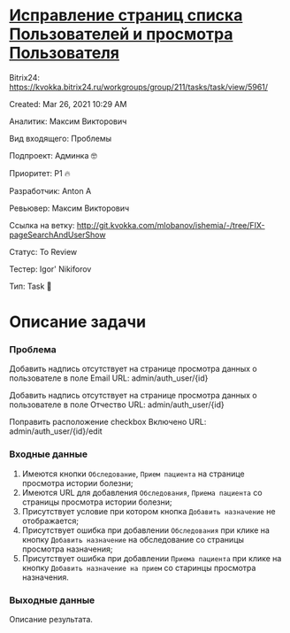 # [Исправление страниц списка Пользователей и просмотра Пользователя](https://www.notion.so/f87ba03ae2194383b75257a7d40abae4)

Bitrix24: https://kvokka.bitrix24.ru/workgroups/group/211/tasks/task/view/5961/

Created: Mar 26, 2021 10:29 AM

Аналитик: Максим Викторович

Вид входящего: Проблемы

Подпроект: Админка 🤓

Приоритет: P1 🔥

Разработчик: Anton A

Ревьювер: Максим Викторович

Ссылка на ветку: http://git.kvokka.com/mlobanov/ishemia/-/tree/FIX-pageSearchAndUserShow

Статус: To Review

Тестер: Igor' Nikiforov

Тип: Task 🔨

# Описание задачи

### Проблема

Добавить надпись отсутствует на странице просмотра данных о пользователе в поле Email
URL: admin/auth_user/{id}

Добавить надпись отсутствует на странице просмотра данных о пользователе в поле Отчество
URL: admin/auth_user/{id}

Поправить расположение checkbox Включено
URL: admin/auth_user/{id}/edit

### Входные данные

1. Имеются кнопки `Обследование`, `Прием пациента` на странице просмотра истории болезни;
2. Имеются URL для добавления `Обследования`, `Приема пациента` со страницы просмотра истории болезни;
3. Присутствует условие при котором кнопка `Добавить назначение` не отображается;
4. Присутствует ошибка при добавлении `Обследования` при клике на кнопку `Добавить назначение` на обследование со страницы просмотра назначения;
5. Присутствует ошибка при добавлении `Приема пациента` при клике на кнопку `Добавить назначение на прием` со старинцы просмотра назначения.

### Выходные данные

Описание результата.

